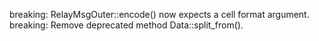 breaking: RelayMsgOuter::encode() now expects a cell format argument.
breaking: Remove deprecated method Data::split_from().

